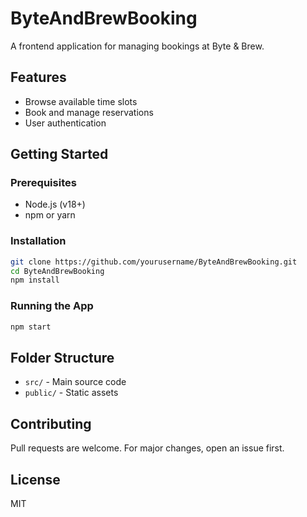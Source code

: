 # ByteAndBrewBooking

A frontend application for managing bookings at Byte & Brew.

## Features

- Browse available time slots
- Book and manage reservations
- User authentication

## Getting Started

### Prerequisites

- Node.js (v18+)
- npm or yarn

### Installation

```bash
git clone https://github.com/yourusername/ByteAndBrewBooking.git
cd ByteAndBrewBooking
npm install
```

### Running the App

```bash
npm start
```

## Folder Structure

- `src/` - Main source code
- `public/` - Static assets

## Contributing

Pull requests are welcome. For major changes, open an issue first.

## License

MIT